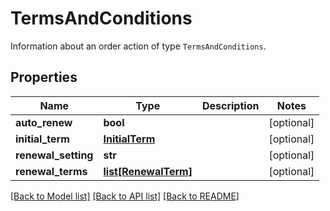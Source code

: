 # TermsAndConditions

Information about an order action of type `TermsAndConditions`. 
## Properties
Name | Type | Description | Notes
------------ | ------------- | ------------- | -------------
**auto_renew** | **bool** |  | [optional] 
**initial_term** | [**InitialTerm**](InitialTerm.md) |  | [optional] 
**renewal_setting** | **str** |  | [optional] 
**renewal_terms** | [**list[RenewalTerm]**](RenewalTerm.md) |  | [optional] 

[[Back to Model list]](../README.md#documentation-for-models) [[Back to API list]](../README.md#documentation-for-api-endpoints) [[Back to README]](../README.md)


